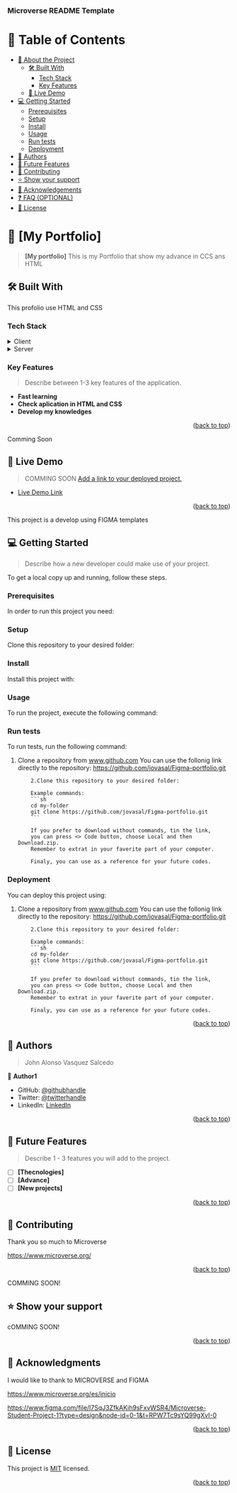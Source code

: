 <a name="readme-top"></a>

  <h3><b>Microverse README Template</b></h3>

</div>

<!-- TABLE OF CONTENTS -->

# 📗 Table of Contents

- [📖 About the Project](#about-project)
  - [🛠 Built With](#built-with)
    - [Tech Stack](#tech-stack)
    - [Key Features](#key-features)
  - [🚀 Live Demo](#live-demo)
- [💻 Getting Started](#getting-started)
  - [Prerequisites](#prerequisites)
  - [Setup](#setup)
  - [Install](#install)
  - [Usage](#usage)
  - [Run tests](#run-tests)
  - [Deployment](#deployment)
- [👥 Authors](#authors)
- [🔭 Future Features](#future-features)
- [🤝 Contributing](#contributing)
- [⭐️ Show your support](#support)
- [🙏 Acknowledgements](#acknowledgements)
- [❓ FAQ (OPTIONAL)](#faq)
- [📝 License](#license)

<!-- PROJECT DESCRIPTION -->

# 📖 [My Portfolio] <a name="about-project"></a>

> **[My portfolio]** This is my Portfolio that show my advance in CCS ans HTML

## 🛠 Built With <a name="built-with"></a>

This profolio use HTML and CSS

### Tech Stack <a name="tech-stack"></a>

> 

<details>
  <summary>Client</summary>
  <ul>
    <li><a href="https://html.com/">html</a></li>
  </ul>
</details>

<details>
  <summary>Server</summary>
  <ul>
    <li><a href="https://desarrolloweb.com/home/css">css</a></li>
  </ul>
</details>

<!-- Features -->

### Key Features <a name="key-features"></a>

> Describe between 1-3 key features of the application.

- **Fast learning**
- **Check aplication in HTML and CSS**
- **Develop my knowledges**

<p align="right">(<a href="#readme-top">back to top</a>)</p>

Comming Soon

## 🚀 Live Demo <a name="live-demo"></a>

>  COMMING SOON [Add a link to your deployed project.](https://github.com/jovasal/Complete-Mobile-Figma-Portfolio.git)

- [Live Demo Link](https://google.com)

<p align="right">(<a href="#readme-top">back to top</a>)</p>

<!-- GETTING STARTED -->

This project is a develop using FIGMA templates

## 💻 Getting Started <a name="getting-started"></a>

> Describe how a new developer could make use of your project.

To get a local copy up and running, follow these steps.

### Prerequisites

In order to run this project you need:

<!--
Example command:

```sh
 gem install rails
```
 -->

### Setup

Clone this repository to your desired folder:

<!--
Example commands:

```sh
  cd my-folder
  git clone git@github.com:myaccount/my-project.git
```
--->

### Install

Install this project with:

<!--
Example command:

```sh
  cd my-project
  gem install
```
--->

### Usage

To run the project, execute the following command:

<!--
Example command:

```sh
  rails server
```
--->

### Run tests

To run tests, run the following command:

1. Clone a repository from www.github.com You can use the follonig link directly to the repository:
           https://github.com/jovasal/Figma-portfolio.git
           
           2.Clone this repository to your desired folder:
           
           Example commands:
           ```sh
           cd my-folder
           git clone https://github.com/jovasal/Figma-portfolio.git
           ```
           
           If you prefer to download without commands, tin the link, 
           you can press <> Code button, choose Local and then Download.zip. 
           Remember to extrat in your faverite part of your computer.
           
           Finaly, you can use as a reference for your future codes.

### Deployment

You can deploy this project using:

1. Clone a repository from www.github.com You can use the follonig link directly to the repository:
           https://github.com/jovasal/Figma-portfolio.git
           
           2.Clone this repository to your desired folder:
           
           Example commands:
           ```sh
           cd my-folder
           git clone https://github.com/jovasal/Figma-portfolio.git
           ```
           
           If you prefer to download without commands, tin the link, 
           you can press <> Code button, choose Local and then Download.zip. 
           Remember to extrat in your faverite part of your computer.
           
           Finaly, you can use as a reference for your future codes.

<p align="right">(<a href="#readme-top">back to top</a>)</p>

<!-- AUTHORS -->

## 👥 Authors <a name="authors"></a>

> John Alonso Vasquez Salcedo

👤 **Author1**

- GitHub: [@githubhandle](https://github.com/jovasal/)
- Twitter: [@twitterhandle](https://twitter.com/jovasal)
- LinkedIn: [LinkedIn](https://www.linkedin.com/in/john-alonso-vasquez-salcedo-95749632/)

<p align="right">(<a href="#readme-top">back to top</a>)</p>

<!-- FUTURE FEATURES -->

## 🔭 Future Features <a name="future-features"></a>

> Describe 1 - 3 features you will add to the project.

- [ ] **[Thecnologies]**
- [ ] **[Advance]**
- [ ] **[New projects]**

<p align="right">(<a href="#readme-top">back to top</a>)</p>

<!-- CONTRIBUTING -->

## 🤝 Contributing <a name="contributing"></a>

Thank you so much to Microverse

https://www.microverse.org/

<p align="right">(<a href="#readme-top">back to top</a>)</p>

COMMING SOON!

## ⭐️ Show your support <a name="support"></a>

cOMMING SOON!

<p align="right">(<a href="#readme-top">back to top</a>)</p>

<!-- ACKNOWLEDGEMENTS -->

## 🙏 Acknowledgments <a name="acknowledgements"></a>

I would like to thank to MICROVERSE and FIGMA

https://www.microverse.org/es/inicio

https://www.figma.com/file/l7SqJ3ZfkAKih9sFxvWSR4/Microverse-Student-Project-1?type=design&node-id=0-1&t=RPW7Tc9sYQ99gXvI-0

<p align="right">(<a href="#readme-top">back to top</a>)</p>

<!-- LICENSE -->

## 📝 License <a name="license"></a>

This project is [MIT](./MIT.md) licensed.

<p align="right">(<a href="#readme-top">back to top</a>)</p>

